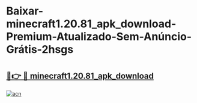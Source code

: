 # Baixar-minecraft1.20.81_apk_download-Premium-Atualizado-Sem-Anúncio-Grátis-2hsgs

# <h2><a href="https://kpj879.esa.edu.pl?src=minecraft1.20.81_apk_download&ref=2hsgs">🔗👉 🔴 minecraft1.20.81_apk_download</a></h2>

[![acn](https://github.com/user-attachments/assets/0f9c940e-d8b0-45ae-aac7-cd30a18b3e1c)](https://kpj879.esa.edu.pl?src=minecraft1.20.81_apk_download&ref=2hsgs)

